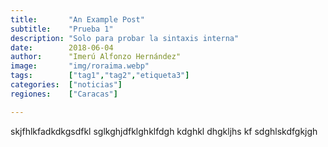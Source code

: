 ```yaml
---
title:       "An Example Post"
subtitle:    "Prueba 1"
description: "Solo para probar la sintaxis interna"
date:        2018-06-04
author:      "Imerú Alfonzo Hernández"
image:       "img/roraima.webp"
tags:        ["tag1","tag2","etiqueta3"]
categories:  ["noticias"]
regiones:    ["Caracas"]

---
```



skjfhlkfadkdkgsdfkl sglkghjdfklghklfdgh  kdghkl dhgkljhs kf sdghlskdfgkjgh  
